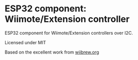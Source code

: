 # ESP32 component: Wiimote/Extension controller

ESP32 component for Wiimote/Extension controllers over I2C.

Licensed under MIT

Based on the excellent work from [wiibrew.org](http://wiibrew.org/wiki/Wiimote/Extension_Controllers)